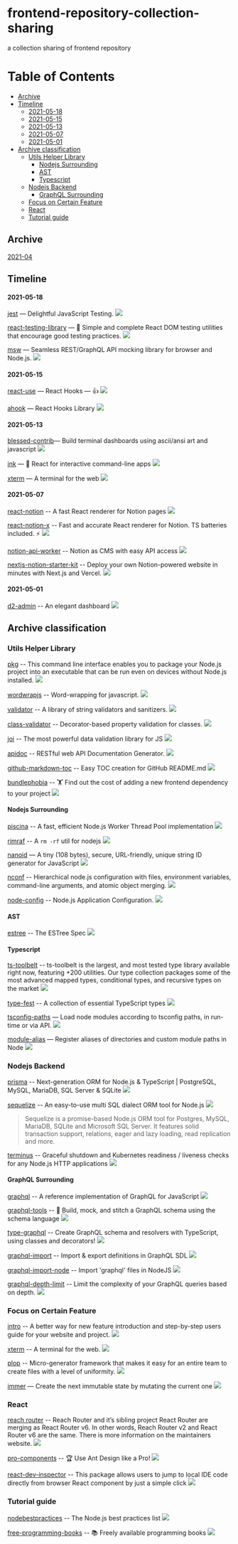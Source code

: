 # frontend-repository-collection-sharing

a collection sharing of frontend repository

# Table of Contents

- [Archive](#archive)
- [Timeline](#timeline)
  - [2021-05-18](#2021-05-18)
  - [2021-05-15](#2021-05-15)
  - [2021-05-13](#2021-05-13)
  - [2021-05-07](#2021-05-07)
  - [2021-05-01](#2021-05-01)
- [Archive classification](#archive-classification)
  - [Utils Helper Library](#utils-helper-library)
    - [Nodejs Surrounding](#nodejs-surrounding)
    - [AST](#ast)
    - [Typescript](#typescript)
  - [Nodejs Backend](#nodejs-backend)
    - [GraphQL Surrounding](#graphql-surrounding)
  - [Focus on Certain Feature](#focus-on-certain-feature)
  - [React](#react)
  - [Tutorial guide](#tutorial-guide)

## Archive

[2021-04](./archive/2021-04.md)

## Timeline

#### 2021-05-18

[jest](https://github.com/facebook/jest) — Delightful JavaScript Testing.
<a href="https://github.com/facebook/jest/stargazers" target="_blank"><img src="https://img.shields.io/github/stars/facebook/jest.svg?style=social"></a>

[react-testing-library](https://github.com/testing-library/react-testing-library) — 🐐 Simple and complete React DOM testing utilities that encourage good testing practices.
<a href="https://github.com/testing-library/react-testing-library/stargazers" target="_blank"><img src="https://img.shields.io/github/stars/testing-library/react-testing-library.svg?style=social"></a>

[msw](https://github.com/mswjs/msw) — Seamless REST/GraphQL API mocking library for browser and Node.js.
<a href="https://github.com/mswjs/msw/stargazers" target="_blank"><img src="https://img.shields.io/github/stars/mswjs/msw.svg?style=social"></a>

#### 2021-05-15

[react-use](https://github.com/streamich/react-use) — React Hooks — 👍
<a href="https://github.com/streamich/react-use/stargazers" target="_blank"><img src="https://img.shields.io/github/stars/streamich/react-use.svg?style=social"></a>

[ahook](https://github.com/alibaba/hooks) — React Hooks Library
<a href="https://github.com/alibaba/hooks/stargazers" target="_blank"><img src="https://img.shields.io/github/stars/alibaba/hooks.svg?style=social"></a>

#### 2021-05-13

[blessed-contrib](https://github.com/yaronn/blessed-contrib)— Build terminal dashboards using ascii/ansi art and javascript
<a href="https://github.com/yaronn/blessed-contrib/stargazers" target="_blank"><img src="https://img.shields.io/github/stars/yaronn/blessed-contrib.svg?style=social"></a>

[ink](https://github.com/vadimdemedes/ink) — 🌈 React for interactive command-line apps
<a href="https://github.com/vadimdemedes/ink/stargazers" target="_blank"><img src="https://img.shields.io/github/stars/vadimdemedes/ink.svg?style=social"></a>

[xterm](https://github.com/xtermjs/xterm.js) — A terminal for the web
<a href="https://github.com/xtermjs/xterm.js/stargazers" target="_blank"><img src="https://img.shields.io/github/stars/xtermjs/xterm.js.svg?style=social"></a>

#### 2021-05-07

[react-notion](https://github.com/splitbee/react-notion) -- A fast React renderer for Notion pages
<a href="https://github.com/splitbee/react-notion/stargazers" target="_blank"><img src="https://img.shields.io/github/stars/splitbee/react-notion.svg?style=social"></a>

[react-notion-x](https://github.com/NotionX/react-notion-x) -- Fast and accurate React renderer for Notion. TS batteries included. ⚡️
<a href="https://github.com/NotionX/react-notion-x/stargazers" target="_blank"><img src="https://img.shields.io/github/stars/NotionX/react-notion-x.svg?style=social"></a>

[notion-api-worker](https://github.com/splitbee/notion-api-worker) -- Notion as CMS with easy API access
<a href="https://github.com/splitbee/notion-api-worker/stargazers" target="_blank"><img src="https://img.shields.io/github/stars/splitbee/notion-api-worker.svg?style=social"></a>

[nextjs-notion-starter-kit](https://github.com/transitive-bullshit/nextjs-notion-starter-kit) -- Deploy your own Notion-powered website in minutes with Next.js and Vercel.
<a href="https://github.com/transitive-bullshit/nextjs-notion-starter-kit/stargazers" target="_blank"><img src="https://img.shields.io/github/stars/transitive-bullshit/nextjs-notion-starter-kit.svg?style=social"></a>

#### 2021-05-01

[d2-admin](https://github.com/d2-projects/d2-admin) -- An elegant dashboard
<a href="https://github.com/d2-projects/d2-admin/stargazers" target="_blank"><img src="https://img.shields.io/github/stars/d2-projects/d2-admin.svg?style=social"></a>

## Archive classification

### Utils Helper Library

[pkg](https://github.com/vercel/pkg) -- This command line interface enables you to package your Node.js project into an executable that can be run even on devices without Node.js installed.
<a href="https://github.com/vercel/pkg/stargazers" target="_blank"><img src="https://img.shields.io/github/stars/vercel/pkg.svg?style=social"></a>

[wordwrapjs](https://github.com/75lb/wordwrapjs) -- Word-wrapping for javascript.
<a href="https://github.com/75lb/wordwrapjs/stargazers" target="_blank"><img src="https://img.shields.io/github/stars/75lb/wordwrapjs.svg?style=social"></a>

[validator](https://github.com/validatorjs/validator.js) -- A library of string validators and sanitizers.
<a href="https://github.com/validatorjs/validator.js/stargazers" target="_blank"><img src="https://img.shields.io/github/stars/validatorjs/validator.js.svg?style=social"></a>

[class-validator](https://github.com/typestack/class-validator) -- Decorator-based property validation for classes.
<a href="https://github.com/typestack/class-validator/stargazers" target="_blank"><img src="https://img.shields.io/github/stars/typestack/class-validator.svg?style=social"></a>

[joi](https://github.com/sideway/joi) -- The most powerful data validation library for JS
<a href="https://github.com/sideway/joi/stargazers" target="_blank"><img src="https://img.shields.io/github/stars/sideway/joi.svg?style=social"></a>

[apidoc](https://github.com/apidoc/apidoc) -- RESTful web API Documentation Generator.
<a href="https://github.com/apidoc/apidoc/stargazers" target="_blank"><img src="https://img.shields.io/github/stars/apidoc/apidoc.svg?style=social"></a>

[github-markdown-toc](https://github.com/ekalinin/github-markdown-toc) -- Easy TOC creation for GitHub README.md
<a href="https://github.com/ekalinin/github-markdown-toc/stargazers" target="_blank"><img src="https://img.shields.io/github/stars/ekalinin/github-markdown-toc.svg?style=social"></a>

[bundlephobia](https://github.com/pastelsky/bundlephobia) -- 🏋️ Find out the cost of adding a new frontend dependency to your project
<a href="https://github.com/pastelsky/bundlephobia/stargazers" target="_blank"><img src="https://img.shields.io/github/stars/pastelsky/bundlephobia.svg?style=social"></a>

#### Nodejs Surrounding

[piscina](https://github.com/piscinajs/piscina) -- A fast, efficient Node.js Worker Thread Pool implementation
<a href="https://github.com/piscinajs/piscina/stargazers" target="_blank"><img src="https://img.shields.io/github/stars/piscinajs/piscina.svg?style=social"></a>

[rimraf](https://github.com/isaacs/rimraf) -- A `rm -rf` util for nodejs
<a href="https://github.com/isaacs/rimraf/stargazers" target="_blank"><img src="https://img.shields.io/github/stars/isaacs/rimraf.svg?style=social"></a>

[nanoid](https://github.com/ai/nanoid) — A tiny (108 bytes), secure, URL-friendly, unique string ID generator for JavaScript
<a href="https://github.com/ai/nanoid/stargazers" target="_blank"><img src="https://img.shields.io/github/stars/ai/nanoid.svg?style=social"></a>

[nconf](https://github.com/indexzero/nconf) -- Hierarchical node.js configuration with files, environment variables, command-line arguments, and atomic object merging.
<a href="https://github.com/xtermjs/xterm.js/stargazers" target="_blank"><img src="https://img.shields.io/github/stars/xtermjs/xterm.js.svg?style=social"></a>

[node-config](https://github.com/lorenwest/node-config) -- Node.js Application Configuration.
<a href="https://github.com/lorenwest/node-config/stargazers" target="_blank"><img src="https://img.shields.io/github/stars/lorenwest/node-config.svg?style=social"></a>

#### AST

[estree](https://github.com/estree/estree) -- The ESTree Spec
<a href="https://github.com/estree/estree/stargazers" target="_blank"><img src="https://img.shields.io/github/stars/estree/estree.svg?style=social"></a>

#### Typescript

[ts-toolbelt](https://github.com/millsp/ts-toolbelt) -- ts-toolbelt is the largest, and most tested type library available right now, featuring +200 utilities. Our type collection packages some of the most advanced mapped types, conditional types, and recursive types on the market
<a href="https://github.com/millsp/ts-toolbelt/stargazers" target="_blank"><img src="https://img.shields.io/github/stars/millsp/ts-toolbelt.svg?style=social"></a>

[type-fest](https://github.com/sindresorhus/type-fest) -- A collection of essential TypeScript types
<a href="https://github.com/sindresorhus/type-fest/stargazers" target="_blank"><img src="https://img.shields.io/github/stars/sindresorhus/type-fest.svg?style=social"></a>

[tsconfig-paths](https://github.com/dividab/tsconfig-paths) — Load node modules according to tsconfig paths, in run-time or via API.
<a href="https://github.com/dividab/tsconfig-paths/stargazers" target="_blank"><img src="https://img.shields.io/github/stars/dividab/tsconfig-paths.svg?style=social"></a>

[module-alias](https://github.com/ilearnio/module-alias) — Register aliases of directories and custom module paths in Node
<a href="https://github.com/ilearnio/module-alias/stargazers" target="_blank"><img src="https://img.shields.io/github/stars/ilearnio/module-alias.svg?style=social"></a>

### Nodejs Backend

[prisma](https://github.com/prisma/prisma) -- Next-generation ORM for Node.js & TypeScript | PostgreSQL, MySQL, MariaDB, SQL Server & SQLite
<a href="https://github.com/prisma/prisma/stargazers" target="_blank"><img src="https://img.shields.io/github/stars/prisma/prisma.svg?style=social"></a>

[sequelize](https://github.com/sequelize/sequelize) -- An easy-to-use multi SQL dialect ORM tool for Node.js
<a href="https://github.com/sequelize/sequelize/stargazers" target="_blank"><img src="https://img.shields.io/github/stars/sequelize/sequelize.svg?style=social"></a>

> Sequelize is a promise-based Node.js ORM tool for Postgres, MySQL, MariaDB, SQLite and Microsoft SQL Server. It features solid transaction support, relations, eager and lazy loading, read replication and more.

[terminus](https://github.com/godaddy/terminus) -- Graceful shutdown and Kubernetes readiness / liveness checks for any Node.js HTTP applications
<a href="https://github.com/godaddy/terminus/stargazers" target="_blank"><img src="https://img.shields.io/github/stars/godaddy/terminus.svg?style=social"></a>

#### GraphQL Surrounding

[graphql](https://github.com/graphql/graphql-js) -- A reference implementation of GraphQL for JavaScript
<a href="https://github.com/graphql/graphql-js/stargazers" target="_blank"><img src="https://img.shields.io/github/stars/graphql/graphql-js.svg?style=social"></a>

[graphql-tools](https://github.com/ardatan/graphql-tools) -- 🔧 Build, mock, and stitch a GraphQL schema using the schema language
<a href="https://github.com/ardatan/graphql-tools/stargazers" target="_blank"><img src="https://img.shields.io/github/stars/ardatan/graphql-tools.svg?style=social"></a>

[type-graphql](https://github.com/MichalLytek/type-graphql) -- Create GraphQL schema and resolvers with TypeScript, using classes and decorators!
<a href="https://github.com/MichalLytek/type-graphql/stargazers" target="_blank"><img src="https://img.shields.io/github/stars/MichalLytek/type-graphql.svg?style=social"></a>

[graphql-import](https://github.com/ardatan/graphql-import) -- Import & export definitions in GraphQL SDL
<a href="https://github.com/ardatan/graphql-import/stargazers" target="_blank"><img src="https://img.shields.io/github/stars/ardatan/graphql-import.svg?style=social"></a>

[graphql-import-node](https://github.com/ardatan/graphql-import-node) -- Import 'graphql' files in NodeJS
<a href="https://github.com/ardatan/graphql-import-node/stargazers" target="_blank"><img src="https://img.shields.io/github/stars/ardatan/graphql-import-node.svg?style=social"></a>

[graphql-depth-limit](https://github.com/stems/graphql-depth-limit) -- Limit the complexity of your GraphQL queries based on depth.
<a href="https://github.com/stems/graphql-depth-limit/stargazers" target="_blank"><img src="https://img.shields.io/github/stars/stems/graphql-depth-limit.svg?style=social"></a>

### Focus on Certain Feature

[intro](https://github.com/usablica/intro.js) -- A better way for new feature introduction and step-by-step users guide for your website and project.
<a href="https://github.com/usablica/intro.js/stargazers" target="_blank"><img src="https://img.shields.io/github/stars/usablica/intro.js.svg?style=social"></a>

[xterm](https://github.com/xtermjs/xterm.js) -- A terminal for the web.
<a href="https://github.com/xtermjs/xterm.js/stargazers" target="_blank"><img src="https://img.shields.io/github/stars/xtermjs/xterm.js.svg?style=social"></a>

[plop](https://github.com/plopjs/plop) -- Micro-generator framework that makes it easy for an entire team to create files with a level of uniformity.
<a href="https://github.com/plopjs/plop/stargazers" target="_blank"><img src="https://img.shields.io/github/stars/plopjs/plop.svg?style=social"></a>

[immer](https://github.com/immerjs/immer) — Create the next immutable state by mutating the current one
<a href="https://github.com/immerjs/immer/stargazers" target="_blank"><img src="https://img.shields.io/github/stars/immerjs/immer.svg?style=social"></a>

### React

[reach router](https://github.com/reach/router) -- Reach Router and it’s sibling project React Router are merging as React Router v6. In other words, Reach Router v2 and React Router v6 are the same. There is more information on the maintainers website.
<a href="https://github.com/reach/router/stargazers" target="_blank"><img src="https://img.shields.io/github/stars/reach/router.svg?style=social"></a>

[pro-components](https://github.com/ant-design/pro-components) -- 🏆 Use Ant Design like a Pro!
<a href="https://github.com/ant-design/pro-components/stargazers" target="_blank"><img src="https://img.shields.io/github/stars/ant-design/pro-components.svg?style=social"></a>

[react-dev-inspector](https://github.com/zthxxx/react-dev-inspector) -- This package allows users to jump to local IDE code directly from browser React component by just a simple click
<a href="https://github.com/zthxxx/react-dev-inspector/stargazers" target="_blank"><img src="https://img.shields.io/github/stars/zthxxx/react-dev-inspector.svg?style=social"></a>

### Tutorial guide

[nodebestpractices](https://github.com/goldbergyoni/nodebestpractices) -- The Node.js best practices list
<a href="https://github.com/goldbergyoni/nodebestpractices/stargazers" target="_blank"><img src="https://img.shields.io/github/stars/goldbergyoni/nodebestpractices.svg?style=social"></a>

[free-programming-books](https://github.com/EbookFoundation/free-programming-books) -- 📚 Freely available programming books
<a href="https://github.com/EbookFoundation/free-programming-books/stargazers" target="_blank"><img src="https://img.shields.io/github/stars/EbookFoundation/free-programming-books.svg?style=social"></a>
